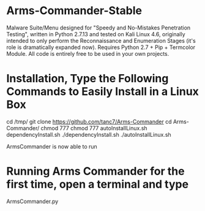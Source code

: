 # Arms-Commander-Stable
Malware Suite/Menu designed for "Speedy and No-Mistakes Penetration Testing", written in Python 2.7.13 and tested on Kali Linux 4.6, originally intended to only perform the Reconnaissance and Enumeration Stages (it's role is dramatically expanded now). Requires Python 2.7 + Pip + Termcolor Module. All code is entirely free to be used in your own projects. 

# Installation, Type the Following Commands to Easily Install in a Linux Box
cd /tmp/
git clone https://github.com/tanc7/Arms-Commander
cd Arms-Commander/
chmod 777
chmod 777 autoInstallLinux.sh dependencyInstall.sh
./dependencyInstall.sh
./autoInstallLinux.sh

ArmsCommander is now able to run

# Running Arms Commander for the first time, open a terminal and type
ArmsCommander.py
